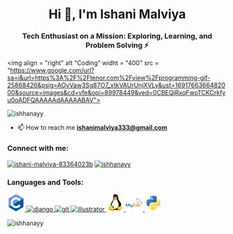 <h1 align="center">Hi 👋, I'm Ishani Malviya</h1>
<h3 align="center">Tech Enthusiast on a Mission: Exploring, Learning, and Problem Solving ⚡</h3>

<img align = "right" alt "Coding" widht = "400" src = "https://www.google.com/url?sa=i&url=https%3A%2F%2Ftenor.com%2Fview%2Fprogramming-gif-25868426&psig=AOvVaw3Sg87O7_xtkVAUrUnjXVLy&ust=1691766366482000&source=images&cd=vfe&opi=89978449&ved=0CBEQjRxqFwoTCKCrkfyu0oADFQAAAAAdAAAAABAV">

<p align="left"> <img src="https://komarev.com/ghpvc/?username=ishhanayy&label=Profile%20views&color=0e75b6&style=flat" alt="ishhanayy" /> </p>

- 📫 How to reach me **ishanimalviya333@gmail.com**

<h3 align="left">Connect with me:</h3>
<p align="left">
<a href="https://linkedin.com/in/ishani-malviya-83364023b" target="blank"><img align="center" src="https://raw.githubusercontent.com/rahuldkjain/github-profile-readme-generator/master/src/images/icons/Social/linked-in-alt.svg" alt="ishani-malviya-83364023b" height="30" width="40" /></a>
<a href="https://www.leetcode.com/ishhanayy" target="blank"><img align="center" src="https://raw.githubusercontent.com/rahuldkjain/github-profile-readme-generator/master/src/images/icons/Social/leet-code.svg" alt="ishhanayy" height="30" width="40" /></a>
</p>

<h3 align="left">Languages and Tools:</h3>
<p align="left"> <a href="https://www.cprogramming.com/" target="_blank" rel="noreferrer"> <img src="https://raw.githubusercontent.com/devicons/devicon/master/icons/c/c-original.svg" alt="c" width="40" height="40"/> </a> <a href="https://www.djangoproject.com/" target="_blank" rel="noreferrer"> <img src="https://cdn.worldvectorlogo.com/logos/django.svg" alt="django" width="40" height="40"/> </a> <a href="https://git-scm.com/" target="_blank" rel="noreferrer"> <img src="https://www.vectorlogo.zone/logos/git-scm/git-scm-icon.svg" alt="git" width="40" height="40"/> </a> <a href="https://www.adobe.com/in/products/illustrator.html" target="_blank" rel="noreferrer"> <img src="https://www.vectorlogo.zone/logos/adobe_illustrator/adobe_illustrator-icon.svg" alt="illustrator" width="40" height="40"/> </a> <a href="https://www.linux.org/" target="_blank" rel="noreferrer"> <img src="https://raw.githubusercontent.com/devicons/devicon/master/icons/linux/linux-original.svg" alt="linux" width="40" height="40"/> </a> <a href="https://www.mysql.com/" target="_blank" rel="noreferrer"> <img src="https://raw.githubusercontent.com/devicons/devicon/master/icons/mysql/mysql-original-wordmark.svg" alt="mysql" width="40" height="40"/> </a> <a href="https://www.python.org" target="_blank" rel="noreferrer"> <img src="https://raw.githubusercontent.com/devicons/devicon/master/icons/python/python-original.svg" alt="python" width="40" height="40"/> </a> </p>

<p><img align="center" src="https://github-readme-stats.vercel.app/api/top-langs?username=ishhanayy&show_icons=true&locale=en&layout=compact" alt="ishhanayy" /></p>


